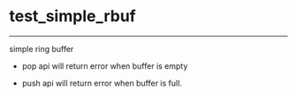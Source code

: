 # test_simple_rbuf
---

simple ring buffer

+ pop api will return error when buffer is empty

+ push api will return error when buffer is full.


